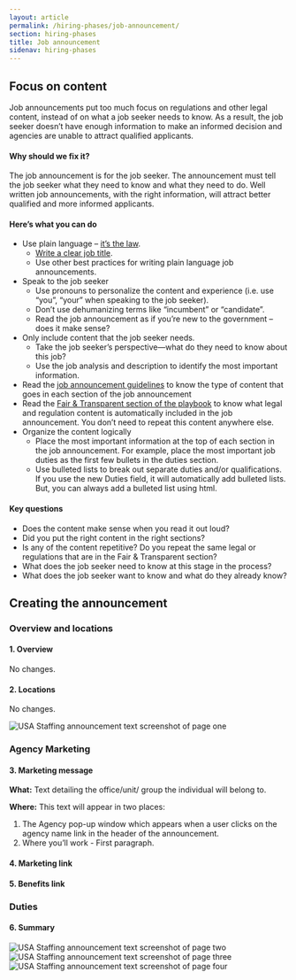 ```yaml
---
layout: article
permalink: /hiring-phases/job-announcement/
section: hiring-phases
title: Job announcement
sidenav: hiring-phases
---
```


## Focus on content

<p>
  Job announcements put too much focus on regulations and other legal content, instead of on what a job seeker needs to know. As a result, the job seeker doesn’t have enough information to make an informed decision and agencies are unable to attract qualified applicants.
</p>
<h4>Why should we fix it?</h4>
<p>
  The job announcement is for the job seeker.  The announcement must tell the job seeker what they need to know and what they need to do.  Well written job announcements, with the right information, will attract better qualified and more informed applicants.
</p>
<h4>Here’s what you can do</h4>
<ul class="usajobs-recruitment-joa-playbook-home--plays__can-do">
  <li>Use plain language – <a href="https://www.gpo.gov/fdsys/pkg/PLAW-111publ274/pdf/PLAW-111publ274.pdf">it’s the law</a>.
    <ul>
      <li><a href="/ATP-Support/job-announcement-playbook/details/overview#job-title">Write a clear job title</a>.</li>
      <li>Use other best practices for writing plain language job announcements.</li>
    </ul>
  </li>
  <li>Speak to the job seeker
    <ul>
      <li>Use pronouns to personalize the content and experience (i.e. use “you”, “your” when speaking to the job seeker).</li>
      <li>Don’t use dehumanizing terms like “incumbent” or “candidate”.</li>
      <li>Read the job announcement as if you’re new to the government – does it make sense?</li>
    </ul>
  </li>
  <li>Only include content that the job seeker needs.
    <ul>
      <li>Take the job seeker’s perspective—what do they need to know about this job?</li>
      <li>Use the job analysis and description to identify the most important information.</li>
    </ul>
  </li>
  <li>Read the <a href="/ATP-Support/job-announcement-playbook/details">job announcement guidelines</a> to know the type of content that goes in each section of the job announcement</li>
  <li>Read the <a href="/ATP-Support/job-announcement-playbook/details/fair-and-transparent/">Fair &amp; Transparent section of the playbook</a> to know what legal and regulation content is automatically included in the job announcement. You don’t need to repeat this content anywhere else.</li>
  <li>Organize the content logically
    <ul>
      <li>Place the most important information at the top of each section in the job announcement. For example, place the most important job duties as the first few bullets in the duties section.</li>
      <li>Use bulleted lists to break out separate duties and/or qualifications. If you use the new Duties field, it will automatically add bulleted lists. But, you can always add a bulleted list using html.</li>
    </ul>
  </li>
</ul>

<h4>Key questions</h4>
<ul class="usajobs-recruitment-joa-playbook-home--plays__questions">
  <li>Does the content make sense when you read it out loud?</li>
  <li>Did you put the right content in the right sections?</li>
  <li>Is any of the content repetitive? Do you repeat the same legal or regulations that are in the Fair &amp; Transparent section?</li>
  <li>What does the job seeker need to know at this stage in the process?</li>
  <li>What does the job seeker want to know and what do they already know?</li>
</ul>

<h2 id="creating-the-announcement">Creating the announcement</h2>

### Overview and locations

#### 1. Overview

No changes.

#### 2. Locations

No changes.

<img src="{{site.baseurl}}/assets/img/usas/announcement-text-p1.png" alt="USA Staffing announcement text screenshot of page one">

<h3>Agency Marketing</h4>

<h4>3. Marketing message</h4>

<p><strong>What:</strong> Text detailing the office/unit/ group the individual will belong to.</p>
<p><strong>Where:</strong> This text will appear in two places:</p>
<ol>
  <li>The Agency pop-up window which appears when a user clicks on the agency name link in the header of the announcement.</li>
  <li>Where you’ll work - First paragraph.</li>
</ol>

<h4>4. Marketing link</h4>

<h4>5. Benefits link</h4>

<h3>Duties</h3>

<h4>6. Summary</h4>

<img src="{{site.baseurl}}/assets/img/usas/announcement-text-p2.png" alt="USA Staffing announcement text screenshot of page two">

<img src="{{site.baseurl}}/assets/img/usas/announcement-text-p3.png" alt="USA Staffing announcement text screenshot of page three">
<img src="{{site.baseurl}}/assets/img/usas/announcement-text-p4.png" alt="USA Staffing announcement text screenshot of page four">
